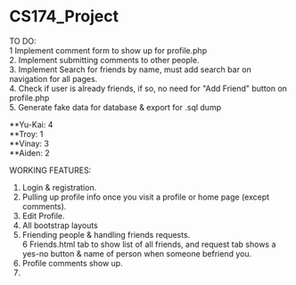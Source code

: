 # CS174_Project

TO DO: <br />
1 Implement comment form to show up for profile.php <br />
2. Implement submitting comments to other people. <br />
3. Implement Search for friends by name, must add search bar on navigation for all pages. <br />
4. Check if user is already friends, if so, no need for "Add Friend" button on profile.php <br />
5. Generate fake data for database & export for .sql dump <br />

**Yu-Kai: 4 <br />
**Troy: 1 <br />
**Vinay: 3 <br />
**Aiden: 2 <br />



WORKING FEATURES: <br />
1. Login & registration. <br />
2. Pulling up profile info once you visit a profile or home page (except comments). <br />
3. Edit Profile. <br />
4. All bootstrap layouts <br />
5. Friending people & handling friends requests. <br />
6  Friends.html tab to show list of all friends, and request tab shows a yes-no button & name of person when someone befriend you.<br />
7. Profile comments show up. <br />
8. 
